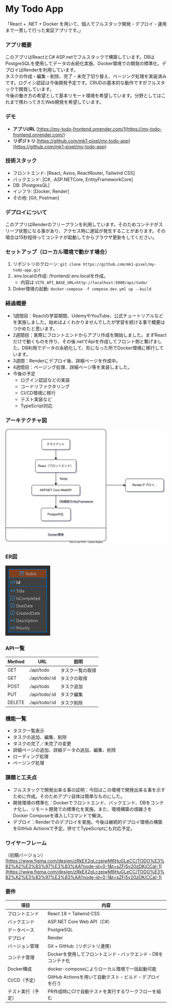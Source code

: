 # My Todo App

「React + .NET + Docker を用いて、個人でフルスタック開発・デプロイ・運用まで一貫して行った実証アプリです。」

### アプリ概要

<aside>
このアプリはReactとC# ASP.netでフルスタックで構築しています。DBはPostgreSQLを使用してデータの永続化実施、Docker環境での開発の標準化、デプロイはRenderを利用しています。</aside>

<aside>
タスクの作成・編集・削除、完了・未完了切り替え、ページング処理を実装済みです。ログイン認証は今後開発予定です。CRUDの基本的な動作ですがフルスタックで開発しています。
</aside>

<aside>
今後の働き方の希望として基本リモート環境を希望しています。分野としてはこれまで携わってきたWeb開発を希望しています。
</aside>


### デモ
- **アプリURL** [https://my-todo-frontend.onrender.com/](https://my-todo-frontend.onrender.com/)
- **リポジトリ** [https://github.com/mk1-pixel/my-todo-app](https://github.com/mk1-pixel/my-todo-app)

### 技術スタック
- フロントエンド: [React, Axios, ReactRouter, Tailwind CSS]
- バックエンド: [C#, .ASP.NETCore, EntityFrameworkCore]
- DB: [PostgresQL]
- インフラ: [Docker, Render]
- その他: [Git, Postman]

### デプロイについて
このアプリはRenderのフリープランを利用しています。そのためコンテナがスリープ状態になる事があり、アクセス時に遅延が発生することがあります。その場合は15秒程待ってコンテナが起動してからブラウザ更新をしてください。

### セットアップ（ローカル環境で動かす場合）
1. リポジトリのクローン: `git clone https://github.com/mk1-pixel/my-todo-app.git`
2. .env.localの作成: /frontend/.env.localを作成。
    - 内容は `VITE_API_BASE_URL=http://localhost:5000/api/todo/`
3. Doker環境の起動: `docker-compose -f compose.dev.yml up --build`

### 経過概要
- 1週間目：Reactの学習期間、UdemyやYouTube、公式チュートリアルなどを実施しました。始めはよくわかりませんでしたが学習を続ける事で概要はつかめたと思います。
- 2週間目：実際にフロントエンドからアプリ作成を開始しました。まずReactだけで動くものを作り、その後.netでApiを作成してフロント側と繋げました。DB利用でデータの永続化して、形になった所でDocker環境に移行しています。
- 3週間：Renderにデプロイ後、詳細ページを作成中。
- 4週間目：ページング処理、詳細ページ等を実装しました。
- 今後の予定
    - ログイン認証などの実装
    - コードリファクタリング
    - CI/CD環境に移行
    - テスト実装など
    - TypeScript対応

### アーキテクチャ図
![アーキテクチャ図](./docs/architecture.svg)

### ER図
![ER Diagram](./docs/TodoDb.png)

### API一覧
|Method|URL|説明|
|------|---|----|
|GET|./api/todo|タスク一覧の取得|
|GET|./api/todo/:id|タスクの取得|
|POST|./api/todo|タスク追加|
|PUT|./api/todo/:id|タスク編集|
|DELETE|./api/todo/:id|タスク削除|

### 機能一覧

- タスク一覧表示
- タスクの追加、編集、削除
- タスクの完了／未完了の変更
- 詳細ページの追加、詳細データの追加、編集、削除
- ローディング処理
- ページング処理

### 課題と工夫点
- フルスタックで開発出来る事の証明：今回はこの環境で開発出来る事を示すために作成。そのためアプリ自体は簡単なものにした。
- 開発環境の標準化：Dockerでフロントエンド、バックエンド、DBをコンテナ化し、リモート開発での標準化を実施。また、環境構築の煩雑さをDocker Composeを導入し1コマンドで解決。
- デプロイ：Renderでのデプロイを実施。今後は継続的デプロイ環境の構築をGitHub Actionsで予定。併せてTypeScriptにも対応予定。


### ワイヤーフレーム
（初期バージョン）
[https://www.figma.com/design/zRkEX2gLczejwM6HuGLeCC/TODO%E3%82%A2%E3%83%97%E3%83%AA?node-id=0-1&t=sZFi5v20zDKiCCaI-1](https://www.figma.com/design/zRkEX2gLczejwM6HuGLeCC/TODO%E3%82%A2%E3%83%97%E3%83%AA?node-id=0-1&t=sZFi5v20zDKiCCaI-1)


### 要件

| 項目 | 内容 |
| --- | --- |
| フロントエンド | React 18 + Tailwind CSS |
| バックエンド | ASP.NET Core Web API（C#） |
| データベース | PostgreSQL |
| デプロイ | Render |
| バージョン管理 | Git + GitHub（リポジトリ連携） |
| コンテナ管理 | Dockerを使用してフロントエンド・バックエンド・DBをコンテナ化 |
| Docker構成 | docker-composeによりローカル環境で一括起動可能 |
| CI/CD（予定） | GitHub Actionsを用いて自動テスト・ビルド・デプロイを行う |
| テスト実行（予定） | PR作成時にCIで自動テストを実行するワークフローを組む |